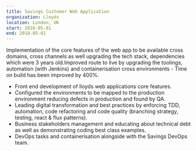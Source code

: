 ```yaml
---
title: Savings Customer Web Application
organization: Lloyds
location: London, UK
start: 2016-05-01 
end: 2018-05-01
---
```


Implementation of the core features of the web app to be available cross domains, cross channels as well upgrading the tech stack, dependencies which were 3 years old.Improved route to live by upgrading the toolings, automation (with Jenkins) and containerisation cross environments - Time on build has been improved by 400%.
- Front end development of lloyds web applications core features.
- Configured the environments to be mapped to the production environment reducing defects in production and found by QA.
- Leading digital transformation and best practices by enforcing TDD, automation, code refactoring and code quality (branching strategy, testing, react & flux patterns).
- Business stakeholders management and educating about technical debt as well as demonstrating coding best class examples.
- DevOps tasks and containerisation alongside with the Savings DevOps team.

